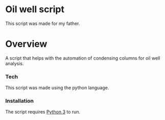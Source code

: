 # Oil well script

This script was made for my father.

# Overview

A script that helps with the automation of condensing columns for oil well analysis.

### Tech
This script was made using the python language.

### Installation

The script requires [Python 3](https://www.python.org/downloads/) to run.
